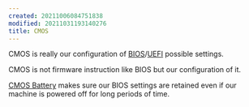 ```yaml
---
created: 20211006084751838
modified: 20211031193140276
title: CMOS
---
```


CMOS is really our configuration of [BIOS](#BIOS)/[UEFI](#UEFI) possible settings.

CMOS is not firmware instruction like BIOS but our configuration of it.

[CMOS Battery](#CMOS%20Battery) makes sure our BIOS settings are retained even if our machine is powered off for long periods of time.

